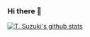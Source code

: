 ### Hi there 👋

[![T. Suzuki's github stats](https://github-readme-stats.vercel.app/api?username=zuzuta&count_private=true&show_icons=true&theme=radical)](https://github.com/zuzuta/github-readme-stats)

<!--
**zuzuta/zuzuta** is a ✨ _special_ ✨ repository because its `README.md` (this file) appears on your GitHub profile.

Here are some ideas to get you started:

- 🔭 I’m currently working on ...
- 🌱 I’m currently learning ...
- 👯 I’m looking to collaborate on ...
- 🤔 I’m looking for help with ...
- 💬 Ask me about ...
- 📫 How to reach me: ...
- 😄 Pronouns: ...
- ⚡ Fun fact: ...
-->

